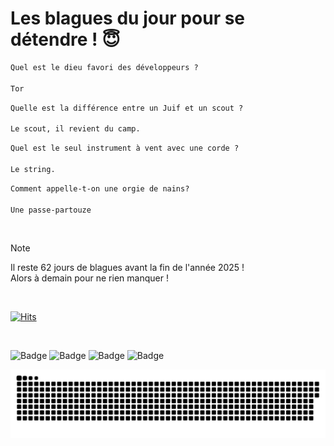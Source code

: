 
<h1>Les blagues du jour pour se détendre ! 😇</h1>

```diff
Quel est le dieu favori des développeurs ?

Tor
```

```diff
Quelle est la différence entre un Juif et un scout ?

Le scout, il revient du camp.
```

```diff
Quel est le seul instrument à vent avec une corde ?

Le string.
```

```diff
Comment appelle-t-on une orgie de nains?

Une passe-partouze
```

<br/>

> [!NOTE]
> Il reste 62 jours de blagues avant la fin de l'année 2025 ! <br/>
> Alors à demain pour ne rien manquer !

<br/>


[![Hits](https://hits.seeyoufarm.com/api/count/incr/badge.svg?url=https%3A%2F%2Fgithub.com%2FClems02%2Fhit-counter&count_bg=%23003E80&title_bg=%235C9FE1&icon=powershell.svg&icon_color=%23FFFFFF&title=Visite&edge_flat=false)](https://hits.seeyoufarm.com)


<br/>


![Badge](https://img.shields.io/badge/Last%20updated%20on-white?style=for-the-badge&logo=clockify)   ![Badge](https://img.shields.io/badge/31/10-white?style=for-the-badge) ![Badge](https://img.shields.io/badge/at-white?style=for-the-badge) ![Badge](https://img.shields.io/badge/03:30-white?style=for-the-badge)


<p align="center">
 <img width="1000" src="assets/github-snake.svg" alt="snake"/>
</p>
